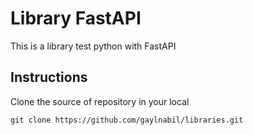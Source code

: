 # Library FastAPI

This is a library test python with FastAPI

## Instructions

Clone the source of repository in your local

    git clone https://github.com/gaylnabil/libraries.git

